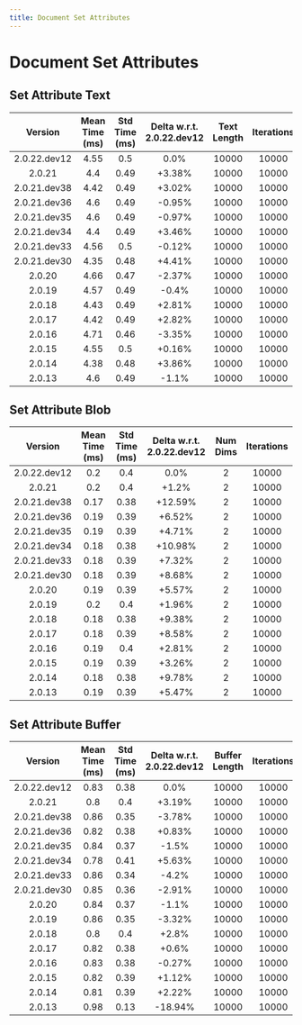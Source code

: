 ```yaml
---
title: Document Set Attributes
---
```

# Document Set Attributes

## Set Attribute Text

| Version | Mean Time (ms) | Std Time (ms) | Delta w.r.t. 2.0.22.dev12 | Text Length | Iterations |
| :---: | :---: | :---: | :---: | :---: | :---: |
| 2.0.22.dev12 | 4.55 | 0.5 | 0.0% | 10000 | 10000 |
| 2.0.21 | 4.4 | 0.49 | +3.38% | 10000 | 10000 |
| 2.0.21.dev38 | 4.42 | 0.49 | +3.02% | 10000 | 10000 |
| 2.0.21.dev36 | 4.6 | 0.49 | -0.95% | 10000 | 10000 |
| 2.0.21.dev35 | 4.6 | 0.49 | -0.97% | 10000 | 10000 |
| 2.0.21.dev34 | 4.4 | 0.49 | +3.46% | 10000 | 10000 |
| 2.0.21.dev33 | 4.56 | 0.5 | -0.12% | 10000 | 10000 |
| 2.0.21.dev30 | 4.35 | 0.48 | +4.41% | 10000 | 10000 |
| 2.0.20 | 4.66 | 0.47 | -2.37% | 10000 | 10000 |
| 2.0.19 | 4.57 | 0.49 | -0.4% | 10000 | 10000 |
| 2.0.18 | 4.43 | 0.49 | +2.81% | 10000 | 10000 |
| 2.0.17 | 4.42 | 0.49 | +2.82% | 10000 | 10000 |
| 2.0.16 | 4.71 | 0.46 | -3.35% | 10000 | 10000 |
| 2.0.15 | 4.55 | 0.5 | +0.16% | 10000 | 10000 |
| 2.0.14 | 4.38 | 0.48 | +3.86% | 10000 | 10000 |
| 2.0.13 | 4.6 | 0.49 | -1.1% | 10000 | 10000 |
## Set Attribute Blob

| Version | Mean Time (ms) | Std Time (ms) | Delta w.r.t. 2.0.22.dev12 | Num Dims | Iterations |
| :---: | :---: | :---: | :---: | :---: | :---: |
| 2.0.22.dev12 | 0.2 | 0.4 | 0.0% | 2 | 10000 |
| 2.0.21 | 0.2 | 0.4 | +1.2% | 2 | 10000 |
| 2.0.21.dev38 | 0.17 | 0.38 | +12.59% | 2 | 10000 |
| 2.0.21.dev36 | 0.19 | 0.39 | +6.52% | 2 | 10000 |
| 2.0.21.dev35 | 0.19 | 0.39 | +4.71% | 2 | 10000 |
| 2.0.21.dev34 | 0.18 | 0.38 | +10.98% | 2 | 10000 |
| 2.0.21.dev33 | 0.18 | 0.39 | +7.32% | 2 | 10000 |
| 2.0.21.dev30 | 0.18 | 0.39 | +8.68% | 2 | 10000 |
| 2.0.20 | 0.19 | 0.39 | +5.57% | 2 | 10000 |
| 2.0.19 | 0.2 | 0.4 | +1.96% | 2 | 10000 |
| 2.0.18 | 0.18 | 0.38 | +9.38% | 2 | 10000 |
| 2.0.17 | 0.18 | 0.39 | +8.58% | 2 | 10000 |
| 2.0.16 | 0.19 | 0.4 | +2.81% | 2 | 10000 |
| 2.0.15 | 0.19 | 0.39 | +3.26% | 2 | 10000 |
| 2.0.14 | 0.18 | 0.38 | +9.78% | 2 | 10000 |
| 2.0.13 | 0.19 | 0.39 | +5.47% | 2 | 10000 |
## Set Attribute Buffer

| Version | Mean Time (ms) | Std Time (ms) | Delta w.r.t. 2.0.22.dev12 | Buffer Length | Iterations |
| :---: | :---: | :---: | :---: | :---: | :---: |
| 2.0.22.dev12 | 0.83 | 0.38 | 0.0% | 10000 | 10000 |
| 2.0.21 | 0.8 | 0.4 | +3.19% | 10000 | 10000 |
| 2.0.21.dev38 | 0.86 | 0.35 | -3.78% | 10000 | 10000 |
| 2.0.21.dev36 | 0.82 | 0.38 | +0.83% | 10000 | 10000 |
| 2.0.21.dev35 | 0.84 | 0.37 | -1.5% | 10000 | 10000 |
| 2.0.21.dev34 | 0.78 | 0.41 | +5.63% | 10000 | 10000 |
| 2.0.21.dev33 | 0.86 | 0.34 | -4.2% | 10000 | 10000 |
| 2.0.21.dev30 | 0.85 | 0.36 | -2.91% | 10000 | 10000 |
| 2.0.20 | 0.84 | 0.37 | -1.1% | 10000 | 10000 |
| 2.0.19 | 0.86 | 0.35 | -3.32% | 10000 | 10000 |
| 2.0.18 | 0.8 | 0.4 | +2.8% | 10000 | 10000 |
| 2.0.17 | 0.82 | 0.38 | +0.6% | 10000 | 10000 |
| 2.0.16 | 0.83 | 0.38 | -0.27% | 10000 | 10000 |
| 2.0.15 | 0.82 | 0.39 | +1.12% | 10000 | 10000 |
| 2.0.14 | 0.81 | 0.39 | +2.22% | 10000 | 10000 |
| 2.0.13 | 0.98 | 0.13 | -18.94% | 10000 | 10000 |
